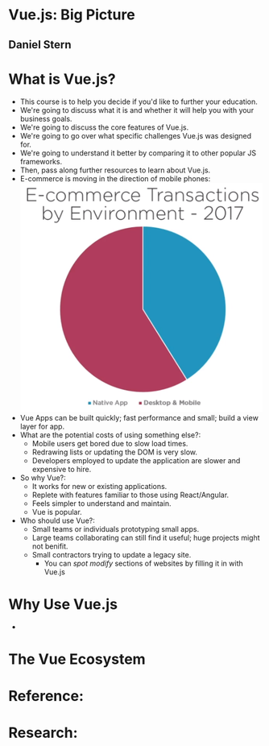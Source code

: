 # Vue.js: Big Picture
## Daniel Stern

# What is Vue.js?
- This course is to help you decide if you'd like to further your education.
- We're going to discuss what it is and whether it will help you with your business goals.
- We're going to discuss the core features of Vue.js.
- We're going to go over what specific challenges Vue.js was designed for.
- We're going to understand it better by comparing it to other popular JS frameworks.
- Then, pass along further resources to learn about Vue.js.
- E-commerce is moving in the direction of mobile phones:
![Native Apps vs Desktop/Mobile](images/e-commerce-transactions.png)
- Vue Apps can be built quickly; fast performance and small; build a view layer for app.
- What are the potential costs of using something else?:
  * Mobile users get bored due to slow load times.
  * Redrawing lists or updating the DOM is very slow.
  * Developers employed to update the application are slower and expensive to hire.
- So why Vue?:
  * It works for new or existing applications.
  * Replete with features familiar to those using React/Angular.
  * Feels simpler to understand and maintain.
  * Vue is popular.
- Who should use Vue?:
  * Small teams or individuals prototyping small apps.
  * Large teams collaborating can still find it useful; huge projects might not benifit.
  * Small contractors trying to update a legacy site.
    * You can *spot modify* sections of websites by filling it in with Vue.js


# Why Use Vue.js
- 


# The Vue Ecosystem

# Reference:

# Research:
